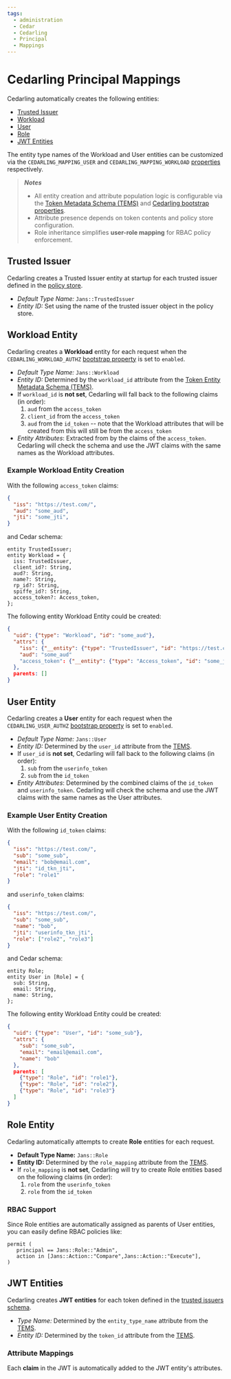 ```yaml
---
tags:
  - administration
  - Cedar
  - Cedarling
  - Principal
  - Mappings
---
```


# Cedarling Principal Mappings

Cedarling automatically creates the following entities:

- [Trusted Issuer](#trusted-issuer-entity)
- [Workload](#workload-entity)
- [User](#user-entity)
- [Role](#role-entity)
- [JWT Entities](#jwt-entities)

The entity type names of the Workload and User entities can be customized via the `CEDARLING_MAPPING_USER` and `CEDARLING_MAPPING_WORKLOAD` [properties](./cedarling-properties.md) respectively.

>  ***Notes***
> - All entity creation and attribute population logic is configurable via the [Token Metadata Schema (TEMS)](./cedarling-policy-store.md#token-metadata-schema) and [Cedarling bootstrap properties](./cedarling-properties.md).
> - Attribute presence depends on token contents and policy store configuration.
> - Role inheritance simplifies **user-role mapping** for RBAC policy enforcement.

## Trusted Issuer

Cedarling creates a Trusted Issuer entity at startup for each trusted issuer defined in the [policy store](./cedarling-policy-store.md#trusted-issuers-schema).

- *Default Type Name:* `Jans::TrustedIssuer`
- *Entity ID:*  Set using the name of the trusted issuer object in the policy store.

## Workload Entity

Cedarling creates a **Workload** entity for each request when the `CEDARLING_WORKLOAD_AUTHZ`  [bootstrap property](./cedarling-properties.md) is set to `enabled`.

- *Default Type Name:* `Jans::Workload`
- *Entity ID:* Determined by the `workload_id` attribute from the [Token Entity Metadata Schema (TEMS)](./cedarling-policy-store.md#token-metadata-schema).
- If `workload_id` is **not set**, Cedarling will fall back to the following claims (in order):
  1. `aud` from the `access_token`
  2. `client_id` from the `access_token`
  3. `aud` from the `id_token` -- note that the Workload attributes that will be created from this will still be from the `access_token`
- *Entity Attributes*: Extracted from by the claims of the `access_token`. Cedarling will check the schema and use the JWT claims with the same names as the Workload attributes.

### Example Workload Entity Creation

With the following `access_token` claims:

```json
{
  "iss": "https://test.com/",
  "aud": "some_aud",
  "jti": "some_jti",
}
```

and Cedar schema:

```cedarschema
entity TrustedIssuer;
entity Workload = {
  iss: TrustedIssuer,
  client_id?: String,
  aud?: String,
  name?: String,
  rp_id?: String,
  spiffe_id?: String,
  access_token?: Access_token,
};
```

The following entity Workload Entity could be created:

```json
{
  "uid": {"type": "Workload", "id": "some_aud"},
  "attrs": {
    "iss": {"__entity": {"type": "TrustedIssuer", "id": "https://test.com/"}},
    "aud": "some_aud"
    "access_token": {"__entity": {"type": "Access_token", "id": "some_jti"}},
  },
  parents: []
}
```


## User Entity

Cedarling creates a **User** entity for each request when the `CEDARLING_USER_AUTHZ`  [bootstrap property](./cedarling-properties.md) is set to `enabled`.

- *Default Type Name:* `Jans::User`
- *Entity ID:* Determined by the `user_id` attribute from the [TEMS](./cedarling-policy-store.md#token-metadata-schema).
- If `user_id` is **not set**, Cedarling will fall back to the following claims (in order):
  1. `sub` from the `userinfo_token`
  2. `sub` from the `id_token`
- *Entity Attributes*: Determined by the combined claims of the `id_token` and `userinfo_token`. Cedarling will check the schema and use the JWT claims with the same names as the User attributes.

### Example User Entity Creation

With the following `id_token` claims:

```json
{
  "iss": "https://test.com/",
  "sub": "some_sub",
  "email": "bob@email.com",
  "jti": "id_tkn_jti",
  "role": "role1"
}
```

and `userinfo_token` claims:

```json
{
  "iss": "https://test.com/",
  "sub": "some_sub",
  "name": "bob",
  "jti": "userinfo_tkn_jti",
  "role": ["role2", "role3"]
}
```

and Cedar schema:

```cedarschema
entity Role;
entity User in [Role] = {
  sub: String,
  email: String,
  name: String,
};
```

The following entity Workload Entity could be created:

```json
{
  "uid": {"type": "User", "id": "some_sub"},
  "attrs": {
    "sub": "some_sub",
    "email": "email@email.com",
    "name": "bob"
  },
  parents: [
    {"type": "Role", "id": "role1"},
    {"type": "Role", "id": "role2"},
    {"type": "Role", "id": "role3"}
  ]
}
```

## Role Entity

Cedarling automatically attempts to create **Role** entities for each request.

- **Default Type Name:** `Jans::Role`
- **Entity ID:** Determined by the `role_mapping` attribute from the [TEMS](./cedarling-policy-store.md#token-metadata-schema).
- If `role_mapping` is **not set**, Cedarling will try to create Role entities based on the following claims (in order):
  1. `role` from the `userinfo_token`
  2. `role` from the `id_token`

### RBAC Support

Since Role entities are automatically assigned as parents of User entities, you can easily define RBAC policies like:

```cedarschema
permit (
   principal == Jans::Role::"Admin",
   action in [Jans::Action::"Compare",Jans::Action::"Execute"],
)
```

## JWT Entities

Cedarling creates **JWT entities** for each token defined in the [trusted issuers schema](./cedarling-properties.md#trusted-issuers-schema). 


- *Type Name:* Determined by the `entity_type_name` attribute from the [TEMS](./cedarling-policy-store.md#token-metadata-schema).
- *Entity ID:* Determined by the `token_id` attribute from the [TEMS](./cedarling-policy-store.md#token-metadata-schema).

### Attribute Mappings

Each **claim** in the JWT is automatically added to the JWT entity's attributes.
